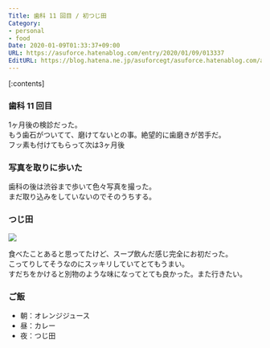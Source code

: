 ```yaml
---
Title: 歯科 11 回目 / 初つじ田
Category:
- personal
- food
Date: 2020-01-09T01:33:37+09:00
URL: https://asuforce.hatenablog.com/entry/2020/01/09/013337
EditURL: https://blog.hatena.ne.jp/asuforcegt/asuforce.hatenablog.com/atom/entry/26006613495121283
---
```


[:contents]

###  歯科 11 回目

1ヶ月後の検診だった。  
もう歯石がついてて、磨けてないとの事。絶望的に歯磨きが苦手だ。  
フッ素も付けてもらって次は3ヶ月後

### 写真を取りに歩いた

歯科の後は渋谷まで歩いて色々写真を撮った。  
まだ取り込みをしていないのでそのうちする。

### つじ田

<span itemtype="http://schema.org/Photograph" itemscope="itemscope"><img class="magnifiable" src="https://cdn-ak.f.st-hatena.com/images/fotolife/a/asuforcegt/20200807/20200807141133.jpg" itemprop="image"></span>

食べたことあると思ってたけど、スープ飲んだ感じ完全にお初だった。  
こってりしてそうなのにスッキリしていてとてもうまい。  
すだちをかけると別物のような味になってとても良かった。また行きたい。

### ご飯

- 朝：オレンジジュース
- 昼：カレー
- 夜：つじ田
